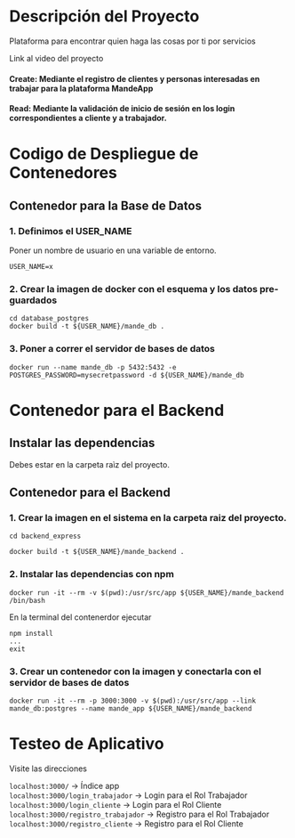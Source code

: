 # Descripción del Proyecto
Plataforma para encontrar quien haga las cosas por ti por servicios

Link al video del proyecto

#### Create: Mediante el registro de clientes y personas interesadas en trabajar para la plataforma MandeApp
#### Read: Mediante la validación de inicio de sesión en los login correspondientes a cliente y a trabajador.

# Codigo de Despliegue de Contenedores

## Contenedor para la Base de Datos

### 1. Definimos el USER_NAME
Poner un nombre de usuario en una variable de entorno. 

`USER_NAME=x`

### 2. Crear la imagen de docker con el esquema y los datos pre-guardados
```
cd database_postgres
docker build -t ${USER_NAME}/mande_db .
```

### 3. Poner a correr el servidor de bases de datos
```
docker run --name mande_db -p 5432:5432 -e POSTGRES_PASSWORD=mysecretpassword -d ${USER_NAME}/mande_db
```
# Contenedor para el Backend
## Instalar las dependencias
Debes estar en la carpeta raìz del proyecto. 


## Contenedor para el Backend
### 1. Crear la imagen en el sistema en la carpeta raiz del proyecto.
 ```
 cd backend_express
 ```
`docker build -t ${USER_NAME}/mande_backend .`

### 2. Instalar las dependencias con npm

`docker run -it --rm -v $(pwd):/usr/src/app ${USER_NAME}/mande_backend /bin/bash`

En la terminal del contenerdor ejecutar
```
npm install
...
exit
```

### 3. Crear un contenedor con la imagen y conectarla con el servidor de bases de datos

`docker run -it --rm -p 3000:3000 -v $(pwd):/usr/src/app --link mande_db:postgres --name mande_app ${USER_NAME}/mande_backend`

# Testeo de Aplicativo
Visite las direcciones

`localhost:3000/` -> Índice app <br>
`localhost:3000/login_trabajador` -> Login para el Rol Trabajador  <br>
`localhost:3000/login_cliente` -> Login para el Rol Cliente <br>
`localhost:3000/registro_trabajador` -> Registro para el Rol Trabajador <br>
`localhost:3000/registro_cliente` -> Registro para el Rol Cliente <br>
